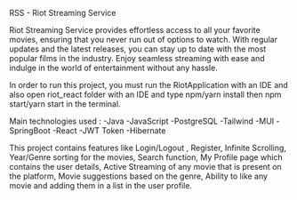 RSS - Riot Streaming Service

Riot Streaming Service provides effortless access to all your favorite movies, ensuring that you never run out of options to watch. With regular updates and the latest releases, you can stay up to date with the most popular films in the industry. Enjoy seamless streaming with ease and indulge in the world of entertainment without any hassle.

In order to run this project, you must run the RiotApplication with an IDE and also open riot_react folder with an IDE and type npm/yarn install then npm start/yarn start in the terminal.

Main technologies used : 
-Java
-JavaScript
-PostgreSQL
-Tailwind
-MUI
-SpringBoot
-React
-JWT Token
-Hibernate

This project contains features like Login/Logout , Register, Infinite Scrolling, Year/Genre sorting for the movies, Search function, My Profile page which contains the user details, Active Streaming of any movie that is present on the platform, Movie suggestions based on the genre, Ability to like any movie and adding them in a list in the user profile.
